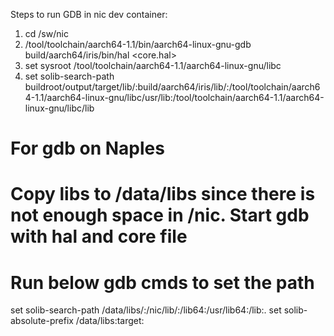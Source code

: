Steps to run GDB in nic dev container:
1) cd /sw/nic
2) /tool/toolchain/aarch64-1.1/bin/aarch64-linux-gnu-gdb build/aarch64/iris/bin/hal <core.hal>
3) set sysroot /tool/toolchain/aarch64-1.1/aarch64-linux-gnu/libc
4) set solib-search-path buildroot/output/target/lib/:build/aarch64/iris/lib/:/tool/toolchain/aarch64-1.1/aarch64-linux-gnu/libc/usr/lib:/tool/toolchain/aarch64-1.1/aarch64-linux-gnu/libc/lib

# For gdb on Naples
# Copy libs to /data/libs since there is not enough space in /nic. Start gdb with hal and core file
# Run below gdb cmds to set the path
set solib-search-path /data/libs/:/nic/lib/:/lib64:/usr/lib64:/lib:.
set solib-absolute-prefix /data/libs:target:

